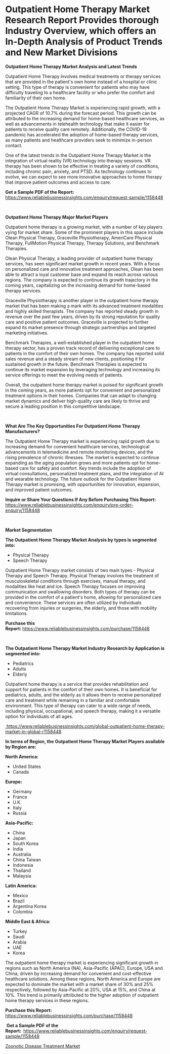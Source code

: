 <p><h1>Outpatient Home Therapy Market Research Report Provides thorough Industry Overview, which offers an In-Depth Analysis of Product Trends and New Market Divisions</h1></p><p><strong>Outpatient Home Therapy Market Analysis and Latest Trends</strong></p>
<p><p>Outpatient Home Therapy involves medical treatments or therapy services that are provided in the patient's own home instead of a hospital or clinic setting. This type of therapy is convenient for patients who may have difficulty traveling to a healthcare facility or who prefer the comfort and familiarity of their own home.</p><p>The Outpatient Home Therapy Market is experiencing rapid growth, with a projected CAGR of 10.7% during the forecast period. This growth can be attributed to the increasing demand for home-based healthcare services, as well as advancements in telehealth technology that make it easier for patients to receive quality care remotely. Additionally, the COVID-19 pandemic has accelerated the adoption of home-based therapy services, as many patients and healthcare providers seek to minimize in-person contact.</p><p>One of the latest trends in the Outpatient Home Therapy Market is the integration of virtual reality (VR) technology into therapy sessions. VR therapy has been shown to be effective in treating a variety of conditions, including chronic pain, anxiety, and PTSD. As technology continues to evolve, we can expect to see more innovative approaches to home therapy that improve patient outcomes and access to care.</p></p>
<p><strong>Get a Sample PDF of the Report:&nbsp;</strong> <a href="https://www.reliablebusinessinsights.com/enquiry/request-sample/1158448">https://www.reliablebusinessinsights.com/enquiry/request-sample/1158448</a></p>
<p>&nbsp;</p>
<p><strong>Outpatient Home Therapy Major Market Players</strong></p>
<p><p>Outpatient home therapy is a growing market, with a number of key players vying for market share. Some of the prominent players in this space include Olean Physical Therapy, Graceville Physiotherapy, AmeriCare Physical Therapy, FullMotion Physical Therapy, Therapy Solutions, and Benchmark Therapies.</p><p>Olean Physical Therapy, a leading provider of outpatient home therapy services, has seen significant market growth in recent years. With a focus on personalized care and innovative treatment approaches, Olean has been able to attract a loyal customer base and expand its reach across various regions. The company is expected to continue its growth trajectory in the coming years, capitalizing on the increasing demand for home-based therapy services.</p><p>Graceville Physiotherapy is another player in the outpatient home therapy market that has been making a mark with its advanced treatment modalities and highly skilled therapists. The company has reported steady growth in revenue over the past few years, driven by its strong reputation for quality care and positive patient outcomes. Graceville is projected to further expand its market presence through strategic partnerships and targeted marketing initiatives.</p><p>Benchmark Therapies, a well-established player in the outpatient home therapy sector, has a proven track record of delivering exceptional care to patients in the comfort of their own homes. The company has reported solid sales revenue and a steady stream of new clients, positioning it for sustained growth in the future. Benchmark Therapies is expected to continue its market expansion by leveraging technology and increasing its service offerings to meet the evolving needs of patients.</p><p>Overall, the outpatient home therapy market is poised for significant growth in the coming years, as more patients opt for convenient and personalized treatment options in their homes. Companies that can adapt to changing market dynamics and deliver high-quality care are likely to thrive and secure a leading position in this competitive landscape.</p></p>
<p>&nbsp;</p>
<p><strong>What Are The Key Opportunities For Outpatient Home Therapy Manufacturers?</strong></p>
<p><p>The Outpatient Home Therapy market is experiencing rapid growth due to increasing demand for convenient healthcare services, technological advancements in telemedicine and remote monitoring devices, and the rising prevalence of chronic illnesses. The market is expected to continue expanding as the aging population grows and more patients opt for home-based care for safety and comfort. Key trends include the adoption of virtual consultations, personalized treatment plans, and the integration of AI and wearable technology. The future outlook for the Outpatient Home Therapy market is promising, with opportunities for innovation, expansion, and improved patient outcomes.</p></p>
<p><strong>Inquire or Share Your Questions If Any Before Purchasing This Report:</strong> <a href="https://www.reliablebusinessinsights.com/enquiry/pre-order-enquiry/1158448">https://www.reliablebusinessinsights.com/enquiry/pre-order-enquiry/1158448</a></p>
<p>&nbsp;</p>
<p><strong>Market Segmentation</strong></p>
<p><strong>The Outpatient Home Therapy Market Analysis by types is segmented into:</strong></p>
<p><ul><li>Physical Therapy</li><li>Speech Therapy</li></ul></p>
<p><p>Outpatient Home Therapy market consists of two main types - Physical Therapy and Speech Therapy. Physical Therapy involves the treatment of musculoskeletal conditions through exercises, manual therapy, and modalities like heat and ice. Speech Therapy focuses on improving communication and swallowing disorders. Both types of therapy can be provided in the comfort of a patient's home, allowing for personalized care and convenience. These services are often utilized by individuals recovering from injuries or surgeries, the elderly, and those with mobility limitations.</p></p>
<p><strong>Purchase this Report:&nbsp;</strong><a href="https://www.reliablebusinessinsights.com/purchase/1158448">https://www.reliablebusinessinsights.com/purchase/1158448</a></p>
<p>&nbsp;</p>
<p><strong>The Outpatient Home Therapy Market Industry Research by Application is segmented into:</strong></p>
<p><ul><li>Pediatrics</li><li>Adults</li><li>Elderly</li></ul></p>
<p><p>Outpatient home therapy is a service that provides rehabilitation and support for patients in the comfort of their own homes. It is beneficial for pediatrics, adults, and the elderly as it allows them to receive personalized care and treatment while remaining in a familiar and comfortable environment. This type of therapy can cater to a wide range of needs, including physical, occupational, and speech therapy, making it a versatile option for individuals of all ages.</p></p>
<p><a href="https://www.reliablebusinessinsights.com/global-outpatient-home-therapy-market-in-global-r1158448">&nbsp;https://www.reliablebusinessinsights.com/global-outpatient-home-therapy-market-in-global-r1158448</a></p>
<p><strong>In terms of Region, the Outpatient Home Therapy Market Players available by Region are:</strong></p>
<p>
    <p> <strong> North America: </strong>
        <ul>
            <li>United States</li>
            <li>Canada</li>
        </ul>
        </p> 
    <p> <strong> Europe: </strong>
        <ul>
            <li>Germany</li>
            <li>France</li>
            <li>U.K.</li>
            <li>Italy</li>
            <li>Russia</li>
        </ul>
        </p> 
    <p> <strong> Asia-Pacific: </strong>
        <ul>
            <li>China</li>
            <li>Japan</li>
            <li>South Korea</li>
            <li>India</li>
            <li>Australia</li>
            <li>China Taiwan</li>
            <li>Indonesia</li>
            <li>Thailand</li>
            <li>Malaysia</li>
        </ul>
        </p> 
    <p> <strong> Latin America: </strong>
        <ul>
            <li>Mexico</li>
            <li>Brazil</li>
            <li>Argentina Korea</li>
            <li>Colombia</li>
        </ul>
        </p> 
    <p> <strong> Middle East & Africa: </strong>
        <ul>
            <li>Turkey</li>
            <li>Saudi</li>
            <li>Arabia</li>
            <li>UAE</li>
            <li>Korea</li>
        </ul>
    </p>
    </p>
<p><p>The outpatient home therapy market is experiencing significant growth in regions such as North America (NA), Asia-Pacific (APAC), Europe, USA and China, driven by increasing demand for convenient and cost-effective healthcare solutions. Among these regions, North America and Europe are expected to dominate the market with a market share of 30% and 25% respectively, followed by Asia-Pacific at 20%, USA at 15%, and China at 10%. This trend is primarily attributed to the higher adoption of outpatient home therapy services in these regions.</p></p>
<p><strong>Purchase this Report: </strong><a href="https://www.reliablebusinessinsights.com/purchase/1158448">https://www.reliablebusinessinsights.com/purchase/1158448</a></p>
<p>&nbsp;<strong>Get a Sample PDF of the Report:&nbsp;&nbsp;</strong><a href="https://www.reliablebusinessinsights.com/enquiry/request-sample/1158448">https://www.reliablebusinessinsights.com/enquiry/request-sample/1158448</a></p>
<p><strong></strong></p>
<p><p><a href="https://issuu.com/reportprime-2/docs/zoonotic-disease-treatment-market-size-2030.pptx">Zoonotic Disease Treatment Market</a></p></p>